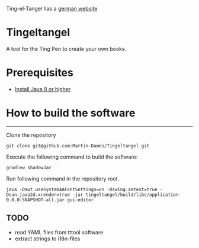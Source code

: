 Ting-el-Tangel has a [german website](http://www.ting-el-tangel.de/)

# Tingeltangel
A tool for the Ting Pen to create your own books.

# Prerequisites
* [Install Java 8 or higher](https://www.oracle.com/java/technologies/javase-downloads.html#JDK15).


# How to build the software
----
Clone the repository
```
git clone git@github.com:Martin-Dames/Tingeltangel.git
```
Execute the following command to build the software:
```
gradlew shadowJar
```
Run following command in the repository root.
```
java -Dawt.useSystemAAFontSettings=on -Dswing.aatext=true -Dsun.java2d.xrender=true -jar tingeltangel/build/libs/application-0.8.0-SNAPSHOT-all.jar gui-editor
```

TODO
----

 * read YAML files from tttool software
 * extract strings to i18n-files

